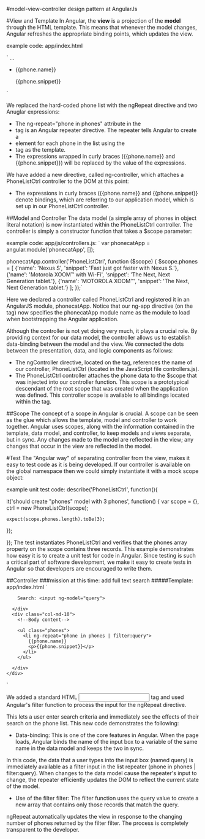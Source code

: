 #model-view-controller design pattern at AngularJs

#View and Template
In Angular, the **view** is a projection of the **model** through the HTML template. This means that whenever the model changes, 
Angular refreshes the appropriate binding points, which updates the view.

example code:
app/index.html
<html ng-app="phonecatApp">
` <head>
  ...
  <script src="bower_components/angular/angular.js"></script>
  <script src="js/controllers.js"></script>
</head>
<body ng-controller="PhoneListCtrl">

  <ul>
    <li ng-repeat="phone in phones">
      {{phone.name}}
      <p>{{phone.snippet}}</p>
    </li>
  </ul>

</body>
</html>`

We replaced the hard-coded phone list with the ngRepeat directive and two Anuglar expressions:
* The ng-repeat="phone in phones" attribute in the <li> tag is an Angular repeater directive. The repeater tells Angular to create a <li>
element for each phone in the list using the <li> tag as the template.
* The expressions wrapped in curly braces ({{phone.name}} and {{phone.snippet}}) will be replaced by the value of the expressions.

We have added a new directive, called ng-controller, which attaches a PhoneListCtrl controller to the DOM at this point:
* The expressions in curly braces ({{phone.name}} and {{phone.snippet}} denote bindings, which are referring to our application model, 
which is set up in our PhoneListCtrl controller.



##Model and Controller
The data model (a simple array of phones in object literal notation) is now instantiated within the PhoneListCtrl controller. 
The controller is simply a constructor function that takes a $scope parameter:

example code:
app/js/controllers.js:
` var phonecatApp = angular.module('phonecatApp', []);

phonecatApp.controller('PhoneListCtrl', function ($scope) {
  $scope.phones = [
    {'name': 'Nexus S',
     'snippet': 'Fast just got faster with Nexus S.'},
    {'name': 'Motorola XOOM™ with Wi-Fi',
     'snippet': 'The Next, Next Generation tablet.'},
    {'name': 'MOTOROLA XOOM™',
     'snippet': 'The Next, Next Generation tablet.'}
  ];
});`

Here we declared a controller called PhoneListCtrl and registered it in an AngularJS module, phonecatApp. Notice that our ng-app directive (on the <html> tag) now specifies the phonecatApp module name as the module to load when bootstrapping the Angular application.

Although the controller is not yet doing very much, it plays a crucial role. By providing context for our data model, the controller allows us to establish data-binding between the model and the view. We connected the dots between the presentation, data, and logic components as follows:
* The ngController directive, located on the <body> tag, references the name of our controller, PhoneListCtrl (located in the JavaScript file controllers.js).
* The PhoneListCtrl controller attaches the phone data to the $scope that was injected into our controller function. This scope is a prototypical descendant of the root scope that was created when the application was defined. This controller scope is available to all bindings located within the <body ng-controller="PhoneListCtrl"> tag.

##Scope
The concept of a scope in Angular is crucial. A scope can be seen as the glue which allows the template, model and controller to work together. Angular uses scopes, along with the information contained in the template, data model, and controller, to keep models and views separate, but in sync. Any changes made to the model are reflected in the view; any changes that occur in the view are reflected in the model.



#Test
The "Angular way" of separating controller from the view, makes it easy to test code as it is being developed. If our controller is available on the global namespace then we could simply instantiate it with a mock scope object:

example unit test code:
describe('PhoneListCtrl', function(){

  it('should create "phones" model with 3 phones', function() {
    var scope = {},
        ctrl = new PhoneListCtrl(scope);

    expect(scope.phones.length).toBe(3);
  });

});
The test instantiates PhoneListCtrl and verifies that the phones array property on the scope contains three records. This example demonstrates how easy it is to create a unit test for code in Angular. Since testing is such a critical part of software development, we make it easy to create tests in Angular so that developers are encouraged to write them.


##Controller
###mission at this time: add full text search
#####Template:
app/index.html
` 
  <div class="container-fluid">
    <div class="row">
      <div class="col-md-2">
        <!--Sidebar content-->

        Search: <input ng-model="query">

      </div>
      <div class="col-md-10">
        <!--Body content-->

        <ul class="phones">
          <li ng-repeat="phone in phones | filter:query">
            {{phone.name}}
            <p>{{phone.snippet}}</p>
          </li>
        </ul>

      </div>
    </div>
  </div> `
  
We added a standard HTML <input> tag and used Angular's filter function to process the input for the ngRepeat directive.

This lets a user enter search criteria and immediately see the effects of their search on the phone list. This new code demonstrates the following:
* Data-binding: This is one of the core features in Angular. When the page loads, Angular binds the name of the input box to a variable of the same name in the data model and keeps the two in sync.

In this code, the data that a user types into the input box (named query) is immediately available as a filter input in the list repeater (phone in phones | filter:query). When changes to the data model cause the repeater's input to change, the repeater efficiently updates the DOM to reflect the current state of the model.

* Use of the filter filter: The filter function uses the query value to create a new array that contains only those records that match the query.

ngRepeat automatically updates the view in response to the changing number of phones returned by the filter filter. The process is completely transparent to the developer.
